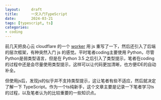 ```yaml
---
layout:     draft 
title:      一文入门TypeScript
date:       2024-03-21
tags: [typescript, ts]
categories:
- coding
---
```


前几天把良心云 cloudflare 的一个 [worker](gateway.ddot.cc) 用 js 重写了一下，然后还引入了后端的层次框架，有种突然入门 js 的感觉。平时笔者coding主要使用 Python，尽管Python是弱类型语言，但是在 Python 3.5 之后引入了类型提示，笔者在coding的过程中还是会尽量使用类型提示，这样可以让代码更加清晰，也方便IDE的自动补全。

但使用js后，发现js的似乎并不支持类型提示，这让笔者有些不适应，然后就决定了解一下 TypeScript。作为一个ts纯新手，这个文章主要是记录一下笔者学习ts的过程，以及笔者认为的比较重要的一些知识点。
